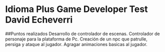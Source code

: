 # Idioma Plus Game Developer Test David Echeverri
##Puntos realizados
Desarrollo de controlador de escenas.
Controlador de personaje para la plataforma de Pc.
Creación de un npc que patrulle, persiga y ataque al jugador.
Agragar animaciones basicas al jugador.
